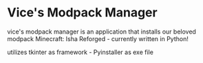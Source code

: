 # Vice's Modpack Manager
vice's modpack manager is an application that installs our beloved modpack Minecraft: Isha Reforged - currently written in Python!

utilizes tkinter as framework - Pyinstaller as exe file
